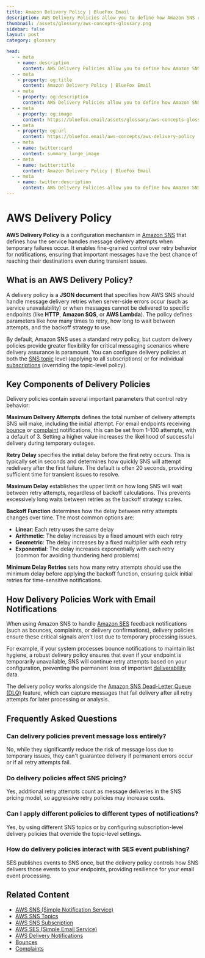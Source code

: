 ```yaml
---
title: Amazon Delivery Policy | BlueFox Email
description: AWS Delivery Policies allow you to define how Amazon SNS retries message delivery when server-side errors occur or when messages cannot be delivered to specific endpoints.
thumbnail: /assets/glossary/aws-concepts-glossary.png
sidebar: false
layout: post
category: glossary

head:
  - - meta
    - name: description
      content: AWS Delivery Policies allow you to define how Amazon SNS retries message delivery when server-side errors occur or when messages cannot be delivered to specific endpoints.
  - - meta
    - property: og:title
      content: Amazon Delivery Policy | BlueFox Email
  - - meta
    - property: og:description
      content: AWS Delivery Policies allow you to define how Amazon SNS retries message delivery when server-side errors occur or when messages cannot be delivered to specific endpoints.
  - - meta
    - property: og:image
      content: https://bluefox.email/assets/glossary/aws-concepts-glossary.png
  - - meta
    - property: og:url
      content: https://bluefox.email/aws-concepts/aws-delivery-policy
  - - meta
    - name: twitter:card
      content: summary_large_image
  - - meta
    - name: twitter:title
      content: Amazon Delivery Policy | BlueFox Email
  - - meta
    - name: twitter:description
      content: AWS Delivery Policies allow you to define how Amazon SNS retries message delivery when server-side errors occur or when messages cannot be delivered to specific endpoints.
---
```


# AWS Delivery Policy

**AWS Delivery Policy** is a configuration mechanism in [Amazon SNS](/aws-concepts/aws-sns) that defines how the service handles message delivery attempts when temporary failures occur. It enables fine-grained control over retry behavior for notifications, ensuring that important messages have the best chance of reaching their destinations even during transient issues.

## What is an AWS Delivery Policy?

A delivery policy is a **JSON document** that specifies how AWS SNS should handle message delivery retries when server-side errors occur (such as service unavailability) or when messages cannot be delivered to specific endpoints (like **HTTP**, **Amazon SQS**, or **AWS Lambda**). The policy defines parameters like how many times to retry, how long to wait between attempts, and the backoff strategy to use.

By default, Amazon SNS uses a standard retry policy, but custom delivery policies provide greater flexibility for critical messaging scenarios where delivery assurance is paramount. You can configure delivery policies at both the [SNS topic](/aws-concepts/aws-sns-topics) level (applying to all subscriptions) or for individual [subscriptions](/aws-concepts/aws-sns-subscription) (overriding the topic-level policy).

## Key Components of Delivery Policies

Delivery policies contain several important parameters that control retry behavior:

**Maximum Delivery Attempts** defines the total number of delivery attempts SNS will make, including the initial attempt. For email endpoints receiving [bounce](/email-sending-concepts/bounces) or [complaint](/email-sending-concepts/complaints) notifications, this can be set from 1-100 attempts, with a default of 3. Setting a higher value increases the likelihood of successful delivery during temporary outages.

**Retry Delay** specifies the initial delay before the first retry occurs. This is typically set in seconds and determines how quickly SNS will attempt redelivery after the first failure. The default is often 20 seconds, providing sufficient time for transient issues to resolve.

**Maximum Delay** establishes the upper limit on how long SNS will wait between retry attempts, regardless of backoff calculations. This prevents excessively long waits between retries as the backoff strategy scales.

**Backoff Function** determines how the delay between retry attempts changes over time. The most common options are:

- **Linear**: Each retry uses the same delay
- **Arithmetic**: The delay increases by a fixed amount with each retry
- **Geometric**: The delay increases by a fixed multiplier with each retry
- **Exponential**: The delay increases exponentially with each retry (common for avoiding thundering herd problems)

**Minimum Delay Retries** sets how many retry attempts should use the minimum delay before applying the backoff function, ensuring quick initial retries for time-sensitive notifications.

## How Delivery Policies Work with Email Notifications

When using Amazon SNS to handle [Amazon SES](/aws-concepts/aws-ses) feedback notifications (such as bounces, complaints, or delivery confirmations), delivery policies ensure these critical signals aren't lost due to temporary processing issues.

For example, if your system processes bounce notifications to maintain list hygiene, a robust delivery policy ensures that even if your endpoint is temporarily unavailable, SNS will continue retry attempts based on your configuration, preventing the permanent loss of important [deliverability](/email-sending-concepts/deliverability.md) data.

The delivery policy works alongside the [Amazon SNS Dead-Letter Queue (DLQ)](https://docs.aws.amazon.com/sns/latest/dg/sns-dead-letter-queues.html) feature, which can capture messages that fail delivery after all retry attempts for later processing or analysis.

## Frequently Asked Questions

### Can delivery policies prevent message loss entirely?

No, while they significantly reduce the risk of message loss due to temporary issues, they can't guarantee delivery if permanent errors occur or if all retry attempts fail.

### Do delivery policies affect SNS pricing?

Yes, additional retry attempts count as message deliveries in the SNS pricing model, so aggressive retry policies may increase costs.

### Can I apply different policies to different types of notifications?

Yes, by using different SNS topics or by configuring subscription-level delivery policies that override the topic-level settings.

### How do delivery policies interact with SES event publishing?

SES publishes events to SNS once, but the delivery policy controls how SNS delivers those events to your endpoints, providing resilience for your email event processing.

## Related Content

- [AWS SNS (Simple Notification Service)](/aws-concepts/aws-sns)
- [AWS SNS Topics](/aws-concepts/aws-sns-topics)
- [AWS SNS Subscription](/aws-concepts/aws-sns-subscription)
- [AWS SES (Simple Email Service)](/aws-concepts/aws-ses)
- [AWS Delivery Notifications](/aws-concepts/aws-delivery-notifications)
- [Bounces](/email-sending-concepts/bounces)
- [Complaints](/email-sending-concepts/complaints)

<GlossaryCTA />
